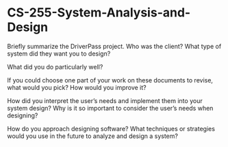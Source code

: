 # CS-255-System-Analysis-and-Design

Briefly summarize the DriverPass project. Who was the client? What type of system did they want you to design?




What did you do particularly well?



If you could choose one part of your work on these documents to revise, what would you pick? How would you improve it?




How did you interpret the user’s needs and implement them into your system design? Why is it so important to consider the user’s needs when designing?





How do you approach designing software? What techniques or strategies would you use in the future to analyze and design a system?
